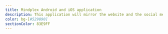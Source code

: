 ```yaml
---
title: Mindplex Android and iOS application
description: This application will mirror the website and the social media with a mobile-friendly interface.
color: bg-[#529890]
sectionColor: 83E9FF
---
```




